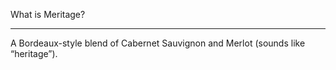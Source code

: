 What is Meritage?

---

A Bordeaux-style blend of Cabernet Sauvignon and Merlot (sounds like “heritage”).
